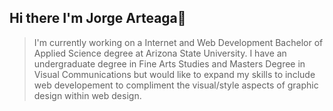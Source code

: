 ## Hi there I'm Jorge Arteaga👋
>I'm currently working on a Internet and Web Development Bachelor of Applied Science degree at Arizona State University.
>I have an undergraduate degree in Fine Arts Studies and Masters Degree in Visual Communications but would like to expand my skills to include web developement to compliment the visual/style aspects of graphic design within web design.
<!--
**jarteag1/jarteag1** is a ✨ _special_ ✨ repository because its `README.md` (this file) appears on your GitHub profile.

Here are some ideas to get you started:

- 🔭 I’m currently working on ...
- 🌱 I’m currently learning ...
- 👯 I’m looking to collaborate on ...
- 🤔 I’m looking for help with ...
- 💬 Ask me about ...
- 📫 How to reach me: ...
- 😄 Pronouns: ...
- ⚡ Fun fact: ...
-->
